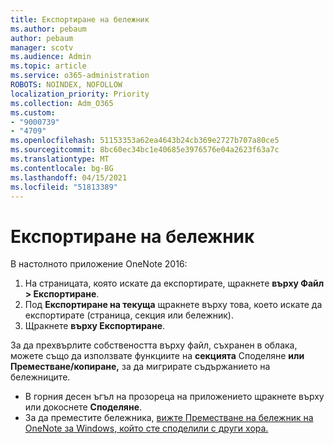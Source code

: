 ```yaml
---
title: Експортиране на бележник
ms.author: pebaum
author: pebaum
manager: scotv
ms.audience: Admin
ms.topic: article
ms.service: o365-administration
ROBOTS: NOINDEX, NOFOLLOW
localization_priority: Priority
ms.collection: Adm_O365
ms.custom:
- "9000739"
- "4709"
ms.openlocfilehash: 51153353a62ea4643b24cb369e2727b707a80ce5
ms.sourcegitcommit: 8bc60ec34bc1e40685e3976576e04a2623f63a7c
ms.translationtype: MT
ms.contentlocale: bg-BG
ms.lasthandoff: 04/15/2021
ms.locfileid: "51813389"
---
```

# <a name="export-a-notebook"></a>Експортиране на бележник

В настолното приложение OneNote 2016:

1. На страницата, която искате да експортирате, щракнете **върху Файл > Експортиране**.
2. Под **Експортиране на текуща** щракнете върху това, което искате да експортирате (страница, секция или бележник).
3. Щракнете **върху Експортиране**.
 
За да прехвърлите собствеността върху файл, съхранен в облака, можете също да използвате функциите на **секцията** Споделяне **или Преместване/копиране,** за да мигрирате съдържанието на бележниците.  

- В горния десен ъгъл на прозореца на приложението щракнете върху или докоснете **Споделяне**.
- За да преместите бележника, [вижте Преместване на бележник на OneNote за Windows, който сте споделили с други хора.](https://support.office.com/article/move-a-onenote-for-windows-notebook-that-you-ve-shared-with-others-56c7659e-1850-49a6-8874-e2db6b440cd4?ui=en-US&rs=en-US&ad=US)
